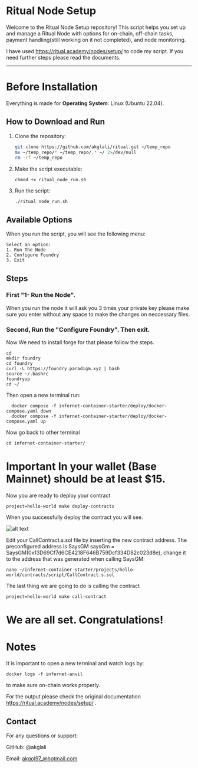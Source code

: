 
# Ritual Node Setup

Welcome to the Ritual Node Setup repository! This script helps you set up and manage a Ritual Node with options for on-chain, off-chain tasks, payment handling(still working on it not completed), and node monitoring.

I have used https://ritual.academy/nodes/setup/ to code my script. If you need further steps please read the documents.

---

# Before Installation 
Everything is made for 
 **Operating System**: Linux (Ubuntu 22.04).

## How to Download and Run

1. Clone the repository:
   ```bash
   git clone https://github.com/akglali/ritual.git ~/temp_repo
   mv ~/temp_repo/* ~/temp_repo/.* ~/ 2>/dev/null
   rm -rf ~/temp_repo

2. Make the script executable:

       chmod +x ritual_node_run.sh 
3. Run the script:
   
       ./ritual_node_run.sh 

## Available Options
When you run the script, you will see the following menu:
 
    Select an option:
    1. Run The Node
    2. Configure Foundry
    3. Exit

## Steps
  ### First "1- Run the Node".
When you run the node it will ask you 3 times  your private key please make sure you enter without any space to make the changes on neccessary files.
  
  
   ### Second, Run the "Configure Foundry". Then exit. 

  Now We need to install forge for that please follow the steps.
    
    cd
    mkdir foundry
    cd foundry
    curl -L https://foundry.paradigm.xyz | bash
    source ~/.bashrc
    foundryup
    cd ~/

  Then open a new terminal run:
      
      docker compose -f infernet-container-starter/deploy/docker-compose.yaml down
      docker compose -f infernet-container-starter/deploy/docker-compose.yaml up

Now go back to other terminal
    
    cd infernet-container-starter/

# Important In your wallet (Base Mainnet) should be at least $15.

Now you are ready to deploy your contract

    project=hello-world make deploy-contracts

When you successfully deploy the contract you will see.

![alt text](deploy_contract.png)



Edit your CallContract.s.sol file by inserting the new contract address. The preconfigured address is SaysGM saysGm = SaysGM(0x13D69Cf7d6CE4218F646B759Dcf334D82c023d8e), change it to the address that was generated when calling SaysGM:

    nano ~/infernet-container-starter/projects/hello-world/contracts/script/CallContract.s.sol



The last thing we are going to do is calling the contract  

    project=hello-world make call-contract


# We are all set. Congratulations! 
# Notes
It is important to open a new terminal and watch logs by:

    docker logs -f infernet-anvil

to make sure on-chain works properly.

For the output please check the original documentation https://ritual.academy/nodes/setup/ .


## Contact
For any questions or support:

GitHub: @akglali

Email: akgol97_@hotmail.com
